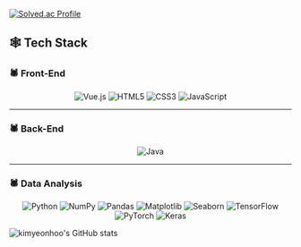 
[![Solved.ac Profile](http://mazassumnida.wtf/api/generate_badge?boj=soollaassiido)](https://solved.ac/soollaassiido)

<!-- 🕸️ 기술 스택: 스파이더맨 테마 -->

## 🕸️ Tech Stack

### 🕷️ Front-End
<div align="center">

  ![Vue.js](https://img.shields.io/badge/Vue.js-2B3784?style=for-the-badge&logo=vuedotjs&logoColor=white)
  ![HTML5](https://img.shields.io/badge/HTML5-DF1F2D?style=for-the-badge&logo=html5&logoColor=white)
  ![CSS3](https://img.shields.io/badge/CSS3-2B3784?style=for-the-badge&logo=css3&logoColor=white)
  ![JavaScript](https://img.shields.io/badge/JavaScript-DF1F2D?style=for-the-badge&logo=javascript&logoColor=white)

</div>

---

### 🕷️ Back-End
<div align="center">

  ![Java](https://img.shields.io/badge/Java-DF1F2D?style=for-the-badge&logo=java&logoColor=white)

</div>

---

### 🕷️ Data Analysis
<div align="center">

  ![Python](https://img.shields.io/badge/Python-2B3784?style=for-the-badge&logo=python&logoColor=white)
  ![NumPy](https://img.shields.io/badge/NumPy-DF1F2D?style=for-the-badge&logo=numpy&logoColor=white)
  ![Pandas](https://img.shields.io/badge/Pandas-2B3784?style=for-the-badge&logo=pandas&logoColor=white)
  ![Matplotlib](https://img.shields.io/badge/Matplotlib-DF1F2D?style=for-the-badge&logo=matplotlib&logoColor=white)
  ![Seaborn](https://img.shields.io/badge/Seaborn-2B3784?style=for-the-badge&logo=seaborn&logoColor=white)
  ![TensorFlow](https://img.shields.io/badge/TensorFlow-DF1F2D?style=for-the-badge&logo=tensorflow&logoColor=white)
  ![PyTorch](https://img.shields.io/badge/PyTorch-2B3784?style=for-the-badge&logo=pytorch&logoColor=white)
  ![Keras](https://img.shields.io/badge/Keras-DF1F2D?style=for-the-badge&logo=keras&logoColor=white)

</div>



<!-- GitHub Stats -->
![kimyeonhoo's GitHub stats](https://github-readme-stats.vercel.app/api?username=kimyeonhoo&show_icons=true&theme=dark)


<!--
[![Solved.ac Profile](http://mazassumnida.wtf/api/generate_badge?boj=soollaassiido)](https://solved.ac/soollaassiido)

![Java](https://img.shields.io/badge/Java-007396?style=flat&logo=Java&logoColor=white)
![Python](https://img.shields.io/badge/Python-3776AB?style=flat&logo=Python&logoColor=white)

<!--
**yeonhookim/yeonhookim** is a ✨ _special_ ✨ repository because its `README.md` (this file) appears on your GitHub profile.

Here are some ideas to get you started:

- 🔭 I’m currently working on ...
- 🌱 I’m currently learning ...
- 👯 I’m looking to collaborate on ...
- 🤔 I’m looking for help with ...
- 💬 Ask me about ...
- 📫 How to reach me: ...
- 😄 Pronouns: ...
- ⚡ Fun fact: ...
-->
